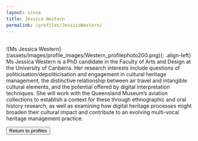 ```yaml
---
layout: since
title: Jessica Western
permalink: /profiles/JessicaWestern/
---
```

<br/>
![Ms Jessica Western](/assets/images/profile_images/Western_profilephoto200.png){: .align-left}
<br/>
Ms Jessica Western is a PhD candidate in the Faculty of Arts and Design at the University of Canberra. Her research interests include questions of politicisation/depoliticisation and engagement in cultural heritage management, the distinctive relationship between air travel and intangible cultural elements, and the potential offered by digital interpretation techniques. She will work with the Queensland Museum’s aviation collections to establish a context for these through ethnographic and oral history research, as well as examining how digital heritage processes might broaden their cultural impact and contribute to an evolving multi-vocal heritage management practice.

<p><a href="http://www.heritageoftheair.org.au/profiles"><button class="button">Return to profiles</button></a></p>
